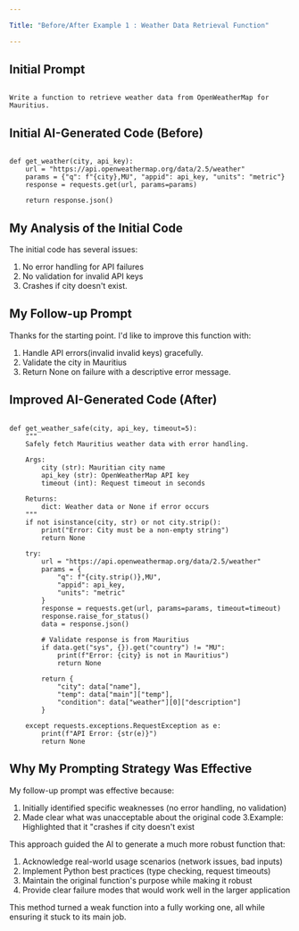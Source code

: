 ```yaml
---

Title: "Before/After Example 1 : Weather Data Retrieval Function"

---
```

## Initial Prompt 
```

Write a function to retrieve weather data from OpenWeatherMap for Mauritius.

```
## Initial AI-Generated Code (Before)

```

def get_weather(city, api_key):
    url = "https://api.openweathermap.org/data/2.5/weather"
    params = {"q": f"{city},MU", "appid": api_key, "units": "metric"}
    response = requests.get(url, params=params)

    return response.json()
```

## My Analysis of the Initial Code
The initial code has several issues:
1. No error handling for API failures
2. No validation for invalid API keys
3. Crashes if city doesn't exist.

 ## My Follow-up Prompt
 Thanks for the starting point. I'd like to improve this function with:
 1. Handle API errors(invalid invalid keys) gracefully.
 2. Validate the city in Mauritius
 3. Return None on failure with a descriptive error message.
    
## Improved AI-Generated Code (After)

```

def get_weather_safe(city, api_key, timeout=5):
    """
    Safely fetch Mauritius weather data with error handling.
    
    Args:
        city (str): Mauritian city name
        api_key (str): OpenWeatherMap API key
        timeout (int): Request timeout in seconds
        
    Returns:
        dict: Weather data or None if error occurs
    """
    if not isinstance(city, str) or not city.strip():
        print("Error: City must be a non-empty string")
        return None
        
    try:
        url = "https://api.openweathermap.org/data/2.5/weather"
        params = {
            "q": f"{city.strip()},MU",
            "appid": api_key,
            "units": "metric"
        }
        response = requests.get(url, params=params, timeout=timeout)
        response.raise_for_status()
        data = response.json()
        
        # Validate response is from Mauritius
        if data.get("sys", {}).get("country") != "MU":
            print(f"Error: {city} is not in Mauritius")
            return None
            
        return {
            "city": data["name"],
            "temp": data["main"]["temp"],
            "condition": data["weather"][0]["description"]
        }
        
    except requests.exceptions.RequestException as e:
        print(f"API Error: {str(e)}")
        return None

```

## Why My Prompting Strategy Was Effective

My follow-up prompt was effective because:
1. Initially identified specific weaknesses (no error handling, no validation)
2. Made clear what was unacceptable about the original code
3.Example: Highlighted that it "crashes if city doesn't exist

This approach guided the AI to generate a much more robust function that:

1. Acknowledge real-world usage scenarios (network issues, bad inputs)
2. Implement Python best practices (type checking, request timeouts)
3. Maintain the original function's purpose while making it robust
4. Provide clear failure modes that would work well in the larger application

This method turned a weak function into a fully working one, all while ensuring it stuck to its main job.
